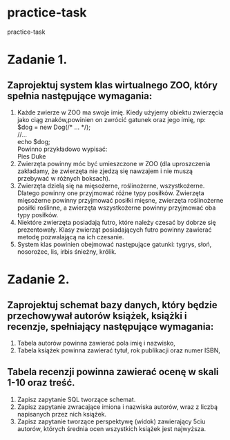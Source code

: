 # practice-task
practice-task
# Zadanie 1.
## Zaprojektuj system klas wirtualnego ZOO, który spełnia następujące wymagania:
1) Każde zwierze w ZOO ma swoje imię. Kiedy użyjemy obiektu zwierzęcia jako ciąg znaków,powinien on zwrócić gatunek oraz jego imię, np: <br/>
$dog = new Dog(/* ... */);<br/>
//...<br/>
echo $dog;<br/>
Powinno przykładowo wypisać:<br/>
Pies Duke<br/>
2) Zwierzęta powinny móc być umieszczone w ZOO (dla uproszczenia zakładamy, że zwierzęta nie zjedzą się nawzajem i nie muszą przebywać w różnych boksach).
3) Zwierzęta dzielą się na mięsożerne, roślinożerne, wszystkożerne. Dlatego powinny one przyjmować różne typy posiłków. Zwierzęta mięsożerne powinny przyjmować posiłki mięsne,
zwierzęta roślinożerne posiłki roślinne, a zwierzęta wszystkożerne powinny przyjmować oba typy posiłków.
4) Niektóre zwierzęta posiadają futro, które należy czesać by dobrze się prezentowały. Klasy zwierząt posiadających futro powinny zawierać metodę pozwalającą na ich czesanie.
5) System klas powinien obejmować następujące gatunki: tygrys, słoń, nosorożec, lis, irbis śnieżny, królik.
# Zadanie 2.
## Zaprojektuj schemat bazy danych, który będzie przechowywał autorów książek, książki i recenzje, spełniający następujące wymagania:
1) Tabela autorów powinna zawierać pola imię i nazwisko,
2) Tabela książek powinna zawierać tytuł, rok publikacji oraz numer ISBN,
## Tabela recenzji powinna zawierać ocenę w skali 1-10 oraz treść.
1. Zapisz zapytanie SQL tworzące schemat.
2. Zapisz zapytanie zwracające imiona i nazwiska autorów, wraz z liczbą napisanych przez nich książek.
3. Zapisz zapytanie tworzące perspektywę (widok) zawierający 5ciu autorów, których średnia ocen wszystkich książek jest najwyższa.
